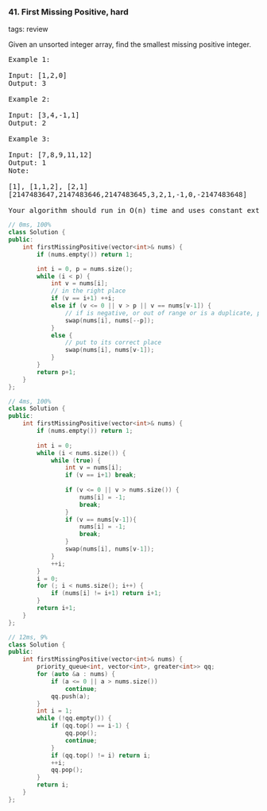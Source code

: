 ### 41. First Missing Positive, hard
tags: review

Given an unsorted integer array, find the smallest missing positive integer.

<pre>
Example 1:

Input: [1,2,0]
Output: 3

Example 2:

Input: [3,4,-1,1]
Output: 2

Example 3:

Input: [7,8,9,11,12]
Output: 1
Note:

[1], [1,1,2], [2,1]
[2147483647,2147483646,2147483645,3,2,1,-1,0,-2147483648]

Your algorithm should run in O(n) time and uses constant extra space.
</pre>

```c++
// 0ms, 100%
class Solution {
public:
    int firstMissingPositive(vector<int>& nums) {
        if (nums.empty()) return 1;

        int i = 0, p = nums.size();
        while (i < p) {
            int v = nums[i];
            // in the right place
            if (v == i+1) ++i;
            else if (v <= 0 || v > p || v == nums[v-1]) {
                // if is negative, or out of range or is a duplicate, put to the end
                swap(nums[i], nums[--p]);
            }
            else {
                // put to its correct place
                swap(nums[i], nums[v-1]);
            }
        }
        return p+1;
    }
};
```

```c++
// 4ms, 100%
class Solution {
public:
    int firstMissingPositive(vector<int>& nums) {
        if (nums.empty()) return 1;
        
        int i = 0;
        while (i < nums.size()) {
            while (true) {
                int v = nums[i];
                if (v == i+1) break;
                
                if (v <= 0 || v > nums.size()) {
                    nums[i] = -1;
                    break;
                }
                if (v == nums[v-1]){
                    nums[i] = -1;
                    break;
                }
                swap(nums[i], nums[v-1]);
            }
            ++i;
        }
        i = 0;
        for (; i < nums.size(); i++) {
            if (nums[i] != i+1) return i+1;
        }
        return i+1;
    }
};

// 12ms, 9%
class Solution {
public:
    int firstMissingPositive(vector<int>& nums) {
        priority_queue<int, vector<int>, greater<int>> qq;
        for (auto &a : nums) {
            if (a <= 0 || a > nums.size())
                continue;
            qq.push(a);
        }
        int i = 1;
        while (!qq.empty()) {
            if (qq.top() == i-1) {
                qq.pop();
                continue;
            }
            if (qq.top() != i) return i;
            ++i;
            qq.pop();
        }
        return i;
    }
};
```